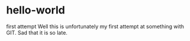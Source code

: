 # hello-world
first attempt
Well this is unfortunately my first attempt at something with GIT. Sad that it is so late.
